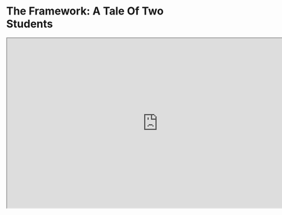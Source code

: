 # The Framework: A Tale Of Two Students

<p><iframe src="https://www.youtube.com/embed/FAkwyzsbvMw?rel=0" width="800" height="450" allowfullscreen="allowfullscreen" allow="accelerometer; autoplay; clipboard-write; encrypted-media; gyroscope; picture-in-picture"></iframe></p>
<p>&nbsp;</p>